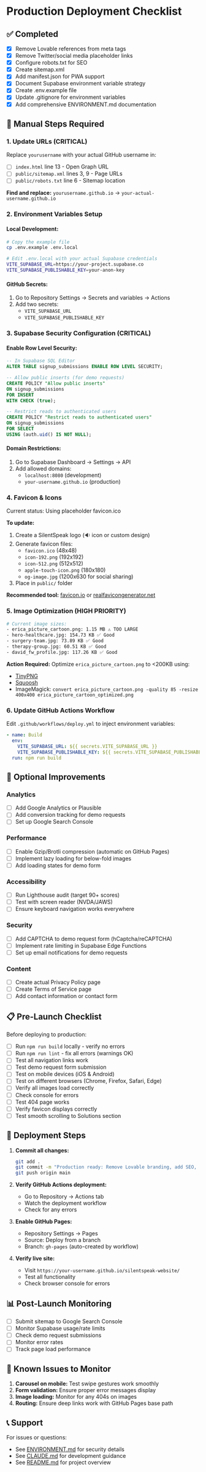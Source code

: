 # Production Deployment Checklist

## ✅ Completed

- [x] Remove Lovable references from meta tags
- [x] Remove Twitter/social media placeholder links
- [x] Configure robots.txt for SEO
- [x] Create sitemap.xml
- [x] Add manifest.json for PWA support
- [x] Document Supabase environment variable strategy
- [x] Create .env.example file
- [x] Update .gitignore for environment variables
- [x] Add comprehensive ENVIRONMENT.md documentation

## 🔧 Manual Steps Required

### 1. Update URLs (CRITICAL)

Replace `yourusername` with your actual GitHub username in:

- [ ] `index.html` line 13 - Open Graph URL
- [ ] `public/sitemap.xml` lines 3, 9 - Page URLs
- [ ] `public/robots.txt` line 6 - Sitemap location

**Find and replace:** `yourusername.github.io` → `your-actual-username.github.io`

### 2. Environment Variables Setup

#### Local Development:
```bash
# Copy the example file
cp .env.example .env.local

# Edit .env.local with your actual Supabase credentials
VITE_SUPABASE_URL=https://your-project.supabase.co
VITE_SUPABASE_PUBLISHABLE_KEY=your-anon-key
```

#### GitHub Secrets:
1. Go to Repository Settings → Secrets and variables → Actions
2. Add two secrets:
   - `VITE_SUPABASE_URL`
   - `VITE_SUPABASE_PUBLISHABLE_KEY`

### 3. Supabase Security Configuration (CRITICAL)

#### Enable Row Level Security:
```sql
-- In Supabase SQL Editor
ALTER TABLE signup_submissions ENABLE ROW LEVEL SECURITY;

-- Allow public inserts (for demo requests)
CREATE POLICY "Allow public inserts"
ON signup_submissions
FOR INSERT
WITH CHECK (true);

-- Restrict reads to authenticated users
CREATE POLICY "Restrict reads to authenticated users"
ON signup_submissions
FOR SELECT
USING (auth.uid() IS NOT NULL);
```

#### Domain Restrictions:
1. Go to Supabase Dashboard → Settings → API
2. Add allowed domains:
   - `localhost:8080` (development)
   - `your-username.github.io` (production)

### 4. Favicon & Icons

Current status: Using placeholder favicon.ico

**To update:**
1. Create a SilentSpeak logo (🔉 icon or custom design)
2. Generate favicon files:
   - `favicon.ico` (48x48)
   - `icon-192.png` (192x192)
   - `icon-512.png` (512x512)
   - `apple-touch-icon.png` (180x180)
   - `og-image.jpg` (1200x630 for social sharing)
3. Place in `public/` folder

**Recommended tool:** [favicon.io](https://favicon.io/) or [realfavicongenerator.net](https://realfavicongenerator.net/)

### 5. Image Optimization (HIGH PRIORITY)

```bash
# Current image sizes:
- erica_picture_cartoon.png: 1.15 MB ⚠️ TOO LARGE
- hero-healthcare.jpg: 154.73 KB ✅ Good
- surgery-team.jpg: 73.89 KB ✅ Good
- therapy-group.jpg: 60.51 KB ✅ Good
- david_fw_profile.jpg: 117.26 KB ✅ Good
```

**Action Required:**
Optimize `erica_picture_cartoon.png` to <200KB using:
- [TinyPNG](https://tinypng.com/)
- [Squoosh](https://squoosh.app/)
- ImageMagick: `convert erica_picture_cartoon.png -quality 85 -resize 400x400 erica_picture_cartoon_optimized.png`

### 6. Update GitHub Actions Workflow

Edit `.github/workflows/deploy.yml` to inject environment variables:

```yaml
- name: Build
  env:
    VITE_SUPABASE_URL: ${{ secrets.VITE_SUPABASE_URL }}
    VITE_SUPABASE_PUBLISHABLE_KEY: ${{ secrets.VITE_SUPABASE_PUBLISHABLE_KEY }}
  run: npm run build
```

## 🎯 Optional Improvements

### Analytics
- [ ] Add Google Analytics or Plausible
- [ ] Add conversion tracking for demo requests
- [ ] Set up Google Search Console

### Performance
- [ ] Enable Gzip/Brotli compression (automatic on GitHub Pages)
- [ ] Implement lazy loading for below-fold images
- [ ] Add loading states for demo form

### Accessibility
- [ ] Run Lighthouse audit (target 90+ scores)
- [ ] Test with screen reader (NVDA/JAWS)
- [ ] Ensure keyboard navigation works everywhere

### Security
- [ ] Add CAPTCHA to demo request form (hCaptcha/reCAPTCHA)
- [ ] Implement rate limiting in Supabase Edge Functions
- [ ] Set up email notifications for demo requests

### Content
- [ ] Create actual Privacy Policy page
- [ ] Create Terms of Service page
- [ ] Add contact information or contact form

## 📋 Pre-Launch Checklist

Before deploying to production:

- [ ] Run `npm run build` locally - verify no errors
- [ ] Run `npm run lint` - fix all errors (warnings OK)
- [ ] Test all navigation links work
- [ ] Test demo request form submission
- [ ] Test on mobile devices (iOS & Android)
- [ ] Test on different browsers (Chrome, Firefox, Safari, Edge)
- [ ] Verify all images load correctly
- [ ] Check console for errors
- [ ] Test 404 page works
- [ ] Verify favicon displays correctly
- [ ] Test smooth scrolling to Solutions section

## 🚀 Deployment Steps

1. **Commit all changes:**
   ```bash
   git add .
   git commit -m "Production ready: Remove Lovable branding, add SEO, configure env vars"
   git push origin main
   ```

2. **Verify GitHub Actions deployment:**
   - Go to Repository → Actions tab
   - Watch the deployment workflow
   - Check for any errors

3. **Enable GitHub Pages:**
   - Repository Settings → Pages
   - Source: Deploy from a branch
   - Branch: `gh-pages` (auto-created by workflow)

4. **Verify live site:**
   - Visit `https://your-username.github.io/silentspeak-website/`
   - Test all functionality
   - Check browser console for errors

## 📊 Post-Launch Monitoring

- [ ] Submit sitemap to Google Search Console
- [ ] Monitor Supabase usage/rate limits
- [ ] Check demo request submissions
- [ ] Monitor error rates
- [ ] Track page load performance

## 🐛 Known Issues to Monitor

1. **Carousel on mobile:** Test swipe gestures work smoothly
2. **Form validation:** Ensure proper error messages display
3. **Image loading:** Monitor for any 404s on images
4. **Routing:** Ensure deep links work with GitHub Pages base path

## 📞 Support

For issues or questions:
- See [ENVIRONMENT.md](./ENVIRONMENT.md) for security details
- See [CLAUDE.md](./CLAUDE.md) for development guidance
- See [README.md](./README.md) for project overview